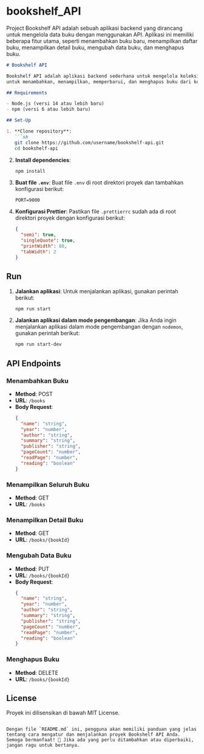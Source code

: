 # bookshelf_API
Project Bookshelf API adalah sebuah aplikasi backend yang dirancang untuk mengelola data buku dengan menggunakan API. Aplikasi ini memiliki beberapa fitur utama, seperti menambahkan buku baru, menampilkan daftar buku, menampilkan detail buku, mengubah data buku, dan menghapus buku. 

```markdown
# Bookshelf API

Bookshelf API adalah aplikasi backend sederhana untuk mengelola koleksi buku. API ini memungkinkan Anda
untuk menambahkan, menampilkan, memperbarui, dan menghapus buku dari koleksi.

## Requirements

- Node.js (versi 14 atau lebih baru)
- npm (versi 6 atau lebih baru)

## Set-Up

1. **Clone repository**:
   ```sh
   git clone https://github.com/username/bookshelf-api.git
   cd bookshelf-api
   ```

2. **Install dependencies**:
   ```sh
   npm install
   ```

3. **Buat file `.env`**:
   Buat file `.env` di root direktori proyek dan tambahkan konfigurasi berikut:
   ```env
   PORT=9000
   ```

4. **Konfigurasi Prettier**:
   Pastikan file `.prettierrc` sudah ada di root direktori proyek dengan konfigurasi berikut:
   ```json
   {
     "semi": true,
     "singleQuote": true,
     "printWidth": 80,
     "tabWidth": 2
   }
   ```

## Run

1. **Jalankan aplikasi**:
   Untuk menjalankan aplikasi, gunakan perintah berikut:
   ```sh
   npm run start
   ```

2. **Jalankan aplikasi dalam mode pengembangan**:
   Jika Anda ingin menjalankan aplikasi dalam mode pengembangan dengan `nodemon`, gunakan perintah berikut:
   ```sh
   npm run start-dev
   ```

## API Endpoints

### Menambahkan Buku
- **Method**: POST
- **URL**: `/books`
- **Body Request**:
  ```json
  {
    "name": "string",
    "year": "number",
    "author": "string",
    "summary": "string",
    "publisher": "string",
    "pageCount": "number",
    "readPage": "number",
    "reading": "boolean"
  }
  ```

### Menampilkan Seluruh Buku
- **Method**: GET
- **URL**: `/books`

### Menampilkan Detail Buku
- **Method**: GET
- **URL**: `/books/{bookId}`

### Mengubah Data Buku
- **Method**: PUT
- **URL**: `/books/{bookId}`
- **Body Request**:
  ```json
  {
    "name": "string",
    "year": "number",
    "author": "string",
    "summary": "string",
    "publisher": "string",
    "pageCount": "number",
    "readPage": "number",
    "reading": "boolean"
  }
  ```

### Menghapus Buku
- **Method**: DELETE
- **URL**: `/books/{bookId}`

## License

Proyek ini dilisensikan di bawah MIT License.
```

Dengan file `README.md` ini, pengguna akan memiliki panduan yang jelas tentang cara mengatur dan menjalankan proyek Bookshelf API Anda. Semoga bermanfaat! 🚀 Jika ada yang perlu ditambahkan atau diperbaiki, jangan ragu untuk bertanya.
